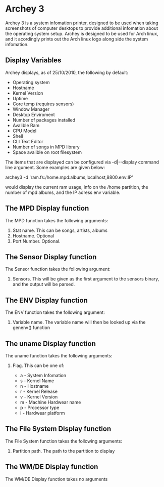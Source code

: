 Archey 3
========

Archey 3 is a system infomation printer, designed to be used when taking screenshots of computer desktops to provide additional infomation about the operating system setup. Archey is designed to be used for Arch linux, and it acordingly prints out the Arch linux logo along side the system infomation.

Display Variables
-----------------

Archey displays, as of 25/10/2010, the following by default:

-  Operating system
-  Hostname
-  Kernel Version
-  Uptime
-  Core temp (requires sensors)
-  Window Manager
-  Desktop Enviroment
-  Number of packages installed
-  Avalible Ram
-  CPU Model
-  Shell
-  CLI Text Editor
-  Number of songs in MPD library
-  Space avalible on root filesystem

The items that are displayed can be configured via -d|--display command line argument. Some examples are given below:

archey3 -d 'ram.fs:/home.mpd:albums,localhost,8800.env:IP'

would display the current ram usage, info on the /home partition, the number of mpd albums, and the IP adress env variable.

The MPD Display function
------------------------

The MPD function takes the following arguments:

1. Stat name. This can be songs, artists, albums
2. Hostname. Optional
3. Port Number. Optional.

The Sensor Display function
---------------------------

The Sensor function takes the following argument:

1. Sensors. This will be given as the first argument to the sensors binary, and the output will be parsed.

The ENV Display function
------------------------

The ENV function takes the following argument:

1. Variable name. The variable name will then be looked up via the genenv() function

The uname Display function
--------------------------

The uname function takes the following arguments:

1. Flag. This can be one of:
        
    * a - System Infomation
    * s - Kernel Name
    * n - Hostname
    * r - Kernel Release
    * v - Kernel Version
    * m - Machine Hardwear name
    * p - Processor type
    * i - Hardwear platform

The File System Display function
--------------------------------

The File System function takes the following arguments:

1. Partition path. The path to the partition to display

The WM/DE Display function
--------------------------

The WM/DE Display function takes no arguments
